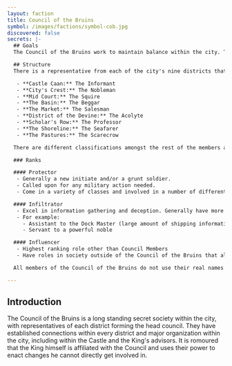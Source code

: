 ```yaml
---
layout: faction
title: Council of the Bruins
symbol: /images/factions/symbol-cob.jpg
discovered: false
secrets: |-
  ## Goals
  The Council of the Bruins work to maintain balance within the city. They acknowledge that there will always be different classes of levels of wealth and power, but they aim to ensure that the established systems within the city allow every citizen, even the poorest of the poor, are safe and well fed.

  ## Structure
  There is a representative from each of the city's nine districts that sit on the Bruin's Council who govern the society. Each council member uses a codename that is assigned to their district and is passed down to their successor.

   - **Castle Caan:** The Informant
   - **City's Crest:** The Nobleman
   - **Mid Court:** The Squire
   - **The Basin:** The Beggar
   - **The Market:** The Salesman
   - **District of the Devine:** The Acolyte
   - **Scholar's Row:** The Professor
   - **The Shoreline:** The Seafarer
   - **The Pastures:** The Scarecrow

  There are different classifications amongst the rest of the members and when gather members refer to each other by their classifications.

  ### Ranks

  #### Protector
   - Generally a new initiate and/or a grunt soldier.
   - Called upon for any military action needed.
   - Come in a variety of classes and involved in a number of different ways within Port George society.

  #### Infiltrator
   - Excel in information gathering and deception. Generally have more experience within the Council of the Bruins and have worked their way into important roles within Port George society that gives them access to important information.
   - For example:
     - Assistant to the Dock Master (large amount of shipping information).
     - Servant to a powerful noble

  #### Influencer
   - Highest ranking role other than Council Members
   - Have roles in society outside of the Council of the Bruins that allow them to influence the decisions of important people and factions to better serve the goals of the BP.

  All members of the Council of the Bruins do not use their real names when gathered in Protector sanctuaries, they refer to each other by their classification.

---
```

## Introduction
The Council of the Bruins is a long standing secret society within the city, with representatives of each district forming the head council. They have established connections within every district and major organization within the city, including within the Castle and the King's advisors. It is romoured that the King himself is affiliated with the Council and uses their power to enact changes he cannot directly get involved in.
